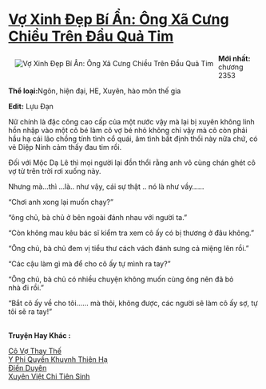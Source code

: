 <a href="https://utruyen.com/vo-xinh-dep-bi-an-ong-xa-cung-chieu-tren-dau-qua-tim/18414/" title="Vợ Xinh Đẹp Bí Ẩn: Ông Xã Cưng Chiều Trên Đầu Quả Tim"><h1>Vợ Xinh Đẹp Bí Ẩn: Ông Xã Cưng Chiều Trên Đầu Quả Tim</h1></a><div style="display:table"><img align="right" style="float: left; padding: 10px;" src="https://utruyen.com/images/story/200x260/vo-xinh-dep-bi-an-ong-xa-cung-chieu-tren-dau-qua-tim.jpg" alt="Vợ Xinh Đẹp Bí Ẩn: Ông Xã Cưng Chiều Trên Đầu Quả Tim"><b>Mới nhất:</b> chương 2353<p></p><b>Thể loại:</b>Ngôn, hiện đại, HE, Xuyên, hào môn thế gia<p></p><b>Edit:</b> Lựu Đạn<p></p>Nữ chính là đặc công cao cấp của một nước vậy mà lại bị xuyên không linh hồn nhập vào một cô bé làm cô vợ bé nhỏ không chỉ vậy mà cô còn phải hầu hạ cái lão chồng tính tình cổ quái, âm tình bất định thối này nữa chứ, có vẻ Diệp Ninh cảm thấy đau tim rồi.<p></p>Đối với Mộc Dạ Lê thì mọi người lại đồn thổi rằng anh vô cùng chán ghét cô vợ từ trên trời rơi xuống này.<p></p>Nhưng mà…thì …là.. như vậy, cái sự thật .. nó là như vầy……<p></p>“Chơi anh xong lại muốn chạy?”<p></p>“ông chủ, bà chủ ở bên ngoài đánh nhau với người ta.”<p></p>“Còn không mau kêu bác sĩ kiểm tra xem cô ấy có bị thương ở đâu không.”<p></p>“Ông chủ, bà chủ đem vị tiểu thư cách vách đánh sưng cả miệng lên rồi.”<p></p>“Các cậu làm gì mà để cho cô ấy tự mình ra tay?”<p></p>“Ông chủ, bà chủ có nhiều chuyện không muốn cùng ông nên đã bỏ nhà đi rồi.”<p></p>“Bắt cô ấy về cho tôi…… mà thôi, không được, các người sẽ làm cô ấy sợ, tự tôi sẽ ra tay!”</div><p><br><b>Truyện Hay Khác :</b></p><a href="https://utruyen.com/co-vo-thay-the/19243/" alt="Cô Vợ Thay Thế">Cô Vợ Thay Thế</a><br/><a href="https://github.com/quanluxury/ngontinhhot/tree/master/truyenhay/17612/" alt="Y Phi Quyền Khuynh Thiên Hạ">Y Phi Quyền Khuynh Thiên Hạ</a><br/><a href="https://truyenngontinhay.wordpress.com/2019/10/03/dien-duyen/" alt="Điền Duyên">Điền Duyên</a><br/><a href="https://dammyh.wordpress.com/2019/11/07/xuyen-viet-chi-tien-sinh/" alt="Xuyên Việt Chi Tiên Sinh">Xuyên Việt Chi Tiên Sinh</a><br/>